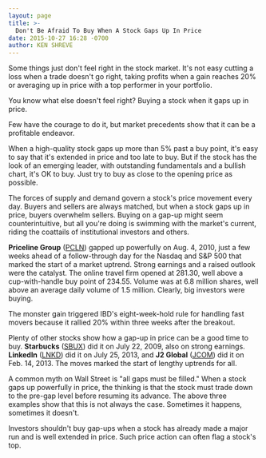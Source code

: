 ```yaml
---
layout: page
title: >-
  Don't Be Afraid To Buy When A Stock Gaps Up In Price
date: 2015-10-27 16:28 -0700
author: KEN SHREVE
---
```





Some things just don't feel right in the stock market. It's not easy cutting a loss when a trade doesn't go right, taking profits when a gain reaches 20% or averaging up in price with a top performer in your portfolio.


You know what else doesn't feel right? Buying a stock when it gaps up in price.


Few have the courage to do it, but market precedents show that it can be a profitable endeavor.


When a high-quality stock gaps up more than 5% past a buy point, it's easy to say that it's extended in price and too late to buy. But if the stock has the look of an emerging leader, with outstanding fundamentals and a bullish chart, it's OK to buy. Just try to buy as close to the opening price as possible.


The forces of supply and demand govern a stock's price movement every day. Buyers and sellers are always matched, but when a stock gaps up in price, buyers overwhelm sellers. Buying on a gap-up might seem counterintuitive, but all you're doing is swimming with the market's current, riding the coattails of institutional investors and others.


**Priceline Group** ([PCLN](https://research.investors.com/quote.aspx?symbol=PCLN)) gapped up powerfully on Aug. 4, 2010, just a few weeks ahead of a follow-through day for the Nasdaq and S&P 500 that marked the start of a market uptrend. Strong earnings and a raised outlook were the catalyst. The online travel firm opened at 281.30, well above a cup-with-handle buy point of 234.55. Volume was at 6.8 million shares, well above an average daily volume of 1.5 million. Clearly, big investors were buying.


The monster gain triggered IBD's eight-week-hold rule for handling fast movers because it rallied 20% within three weeks after the breakout.


Plenty of other stocks show how a gap-up in price can be a good time to buy. **Starbucks** ([SBUX](https://research.investors.com/quote.aspx?symbol=SBUX)) did it on July 22, 2009, also on strong earnings. **LinkedIn** ([LNKD](https://research.investors.com/quote.aspx?symbol=LNKD)) did it on July 25, 2013, and **J2 Global** ([JCOM](https://research.investors.com/quote.aspx?symbol=JCOM)) did it on Feb. 14, 2013. The moves marked the start of lengthy uptrends for all.


A common myth on Wall Street is "all gaps must be filled." When a stock gaps up powerfully in price, the thinking is that the stock must trade down to the pre-gap level before resuming its advance. The above three examples show that this is not always the case. Sometimes it happens, sometimes it doesn't.


Investors shouldn't buy gap-ups when a stock has already made a major run and is well extended in price. Such price action can often flag a stock's top.




